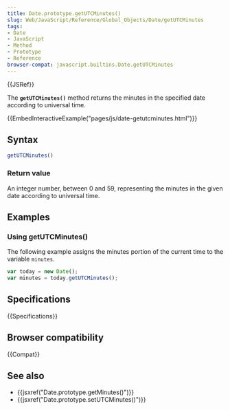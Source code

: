 ```yaml
---
title: Date.prototype.getUTCMinutes()
slug: Web/JavaScript/Reference/Global_Objects/Date/getUTCMinutes
tags:
- Date
- JavaScript
- Method
- Prototype
- Reference
browser-compat: javascript.builtins.Date.getUTCMinutes
---
```

{{JSRef}}

The **`getUTCMinutes()`** method returns the minutes in the specified date
according to universal time.

{{EmbedInteractiveExample("pages/js/date-getutcminutes.html")}}

## Syntax

```js
getUTCMinutes()
```

### Return value

An integer number, between 0 and 59, representing the minutes in the given date
according to universal time.

## Examples

### Using getUTCMinutes()

The following example assigns the minutes portion of the current time to the
variable `minutes`.

```js
var today = new Date();
var minutes = today.getUTCMinutes();
```

## Specifications

{{Specifications}}

## Browser compatibility

{{Compat}}

## See also

*   {{jsxref("Date.prototype.getMinutes()")}}
*   {{jsxref("Date.prototype.setUTCMinutes()")}}
